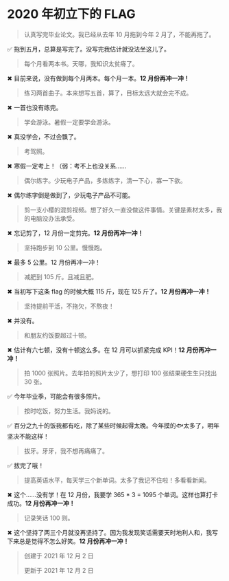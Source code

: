 # 2020 年初立下的 FLAG

> 认真写完毕业论文。我已经从去年 10 月拖到今年 2 月了，不能再拖了。

✅ 拖到五月，总算是写完了。没写完我估计就没法坐这儿了。

> 每个月看两本书。天哪，我知识太贫瘠了。

✖ 目前来说，没有做到每个月两本。每个月一本。**12 月份再冲一冲！**

> 练习两首曲子。本来想写五首，算了，目标太远大就会完不成。

✖ 一首也没有练完。

> 学会游泳。暑假一定要学会游泳。

✖ 真没学会，不过会飘了。

> 考驾照。

✖ 寒假一定考上！（弱：考不上也没关系……

> 偶尔练字。少玩电子产品，多练练字，清一下心，寡一下欲。

✖ 偶尔练字倒是做到了，少玩电子产品不可能。

> 剪一支小樱的混剪视频。想了好久一直没做这件事情。关键是素材太多，我的电脑没办法承受。

✖ 忘记剪了，12 月份一定剪完。**12 月份再冲一冲！**

> 坚持跑步到 10 公里。慢慢跑。

✖ 最多 5 公里。12 月份再冲一冲！

> 减肥到 105 斤。且减且肥。

✖ 当初写下这条 flag 的时候大概 115 斤，现在 125 斤了。**12 月份再冲一冲！**

> 坚持提前干活，不拖欠，不熬夜！

✖ 并没有。

> 和朋友约饭要超过十顿。

✖ 估计有六七顿，没有十顿这么多。在 12 月可以抓紧完成 KPI！**12 月份再冲一冲！**

> 拍 1000 张照片。去年拍的照片太少了，想打印 100 张结果硬生生只找出 30 张。

✅ 今年毕业季，可能会有很多照片。

> 按时吃饭，努力生活。我妈说的。

✅ 百分之九十的饭我都有吃，除了某些时候起得太晚。今年摸的🐟太多了，明年坚决不能这样！

> 拔牙。牙牙，我不想再痛痛了。

✅ 拔完了哦！

> 提高英语水平，每天学三个新单词。太多了我记不住啦！多看看新闻。

✖ 这个……没有学！在 12 月份，我要学 365 * 3 = 1095 个单词。这样也算打卡成功。**12 月份再冲一冲！**

> 记录笑话 100 则。 

✖ 这个坚持了两三个月就没再坚持了。因为我发现笑话需要天时地利人和，我写下来总是觉得不怎么好笑。**12 月份再冲一冲！**



> 创建于 2021 年 12 月 2 日
>
> 更新于 2021 年 12 月 2 日

